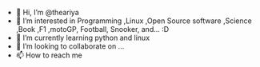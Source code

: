- 👋 Hi, I’m @theariya
- 👀 I’m interested in Programming ,Linux ,Open Source software ,Science ,Book ,F1 ,motoGP, Football, Snooker, and... :D
- 🌱 I’m currently learning python and linux 
- 💞️ I’m looking to collaborate on ...
- 📫 How to reach me

<!---
theariya/theariya is a ✨ special ✨ repository because its `README.md` (this file) appears on your GitHub profile.
You can click the Preview link to take a look at your changes.
--->
